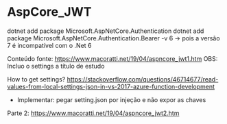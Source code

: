# AspCore_JWT

dotnet add package Microsoft.AspNetCore.Authentication
dotnet add package Microsoft.AspNetCore.Authentication.Bearer -v 6 -> pois a versão 7 é incompatível com o .Net 6

Conteúdo fonte: https://www.macoratti.net/19/04/aspncore_jwt1.htm
OBS: Incluo o settings a título de estudo

How to get settings?
https://stackoverflow.com/questions/46714677/read-values-from-local-settings-json-in-vs-2017-azure-function-development

* Implementar: pegar setting.json por injeção e não expor as chaves

Parte 2: https://www.macoratti.net/19/04/aspncore_jwt2.htm